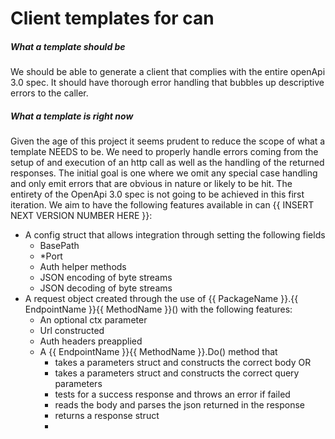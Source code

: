 # Client templates for can 

##### What a template should be 
We should be able to generate a client that complies with the entire openApi 3.0 spec.
It should have thorough error handling that bubbles up descriptive errors to the caller.

##### What a template is right now
Given the age of this project it seems prudent to reduce the scope of what a template NEEDS to be. 
We need to properly handle errors coming from the setup of and execution of an http call as well as the handling of the 
returned responses. The initial goal is one where we omit any special case handling and only emit errors that are
obvious in nature or likely to be hit. 
The entirety of the OpenApi 3.0 spec is not going to be achieved in this first iteration. We aim to have the following
features available in can {{ INSERT NEXT VERSION NUMBER HERE }}:
- A config struct that allows integration through setting the following fields
  - BasePath
  - *Port
  - Auth helper methods
  - JSON encoding of byte streams
  - JSON decoding of byte streams
- A request object created through the use of {{ PackageName }}.{{ EndpointName }}{{ MethodName }}() with the following
  features:
  - An optional ctx parameter
  - Url constructed
  - Auth headers preapplied
  - A {{ EndpointName }}{{ MethodName }}.Do() method that 
    - takes a parameters struct and constructs the correct body OR
    - takes a parameters struct and constructs the correct query parameters
    - tests for a success response and throws an error if failed
    - reads the body and parses the json returned in the response
    - returns a response struct
    - 
